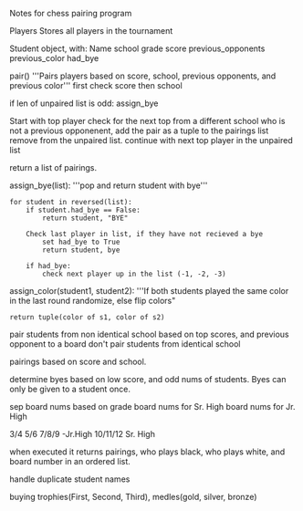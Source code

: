 

Notes for chess pairing program

Players 
Stores all players in the tournament

Student object, with:
    Name
    school
    grade
    score
    previous_opponents
    previous_color
    had_bye  


pair()
'''Pairs players based on score, school, previous opponents, and previous color'''
first check score
then school

if len of unpaired list is odd:
    assign_bye


Start with top player check for the next top from a different school who is not a previous opponenent, add the pair as a tuple to the pairings list remove from the unpaired list. 
continue with next top player in the unpaired list

return a list of pairings.








assign_bye(list):
    '''pop and return student with bye'''


    for student in reversed(list):
        if student.had_bye == False:
            return student, "BYE"

        Check last player in list, if they have not recieved a bye
            set had_bye to True
            return student, bye

        if had_bye:
            check next player up in the list (-1, -2, -3)
    




assign_color(student1, student2):
    '''If both students played the same color in the last round randomize, else flip colors"

    return tuple(color of s1, color of s2)



pair students from non identical school based on top scores, and previous opponent to a board 
don't pair students from identical school

pairings based on score and school. 

determine byes based on low score, and odd nums of students. Byes can only be given to a student once. 


sep board nums based on grade
board nums for Sr. High
board nums for Jr. High



3/4 5/6 7/8/9 -Jr.High 10/11/12 Sr. High

when executed it returns pairings, who plays black, who plays white, and board number in an ordered list. 


handle duplicate student names



buying trophies(First, Second, Third), medles(gold, silver, bronze) 


